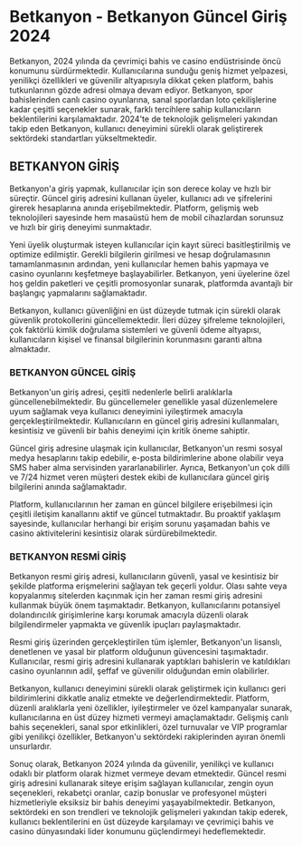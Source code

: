 # Betkanyon - Betkanyon Güncel Giriş 2024
Betkanyon, 2024 yılında da çevrimiçi bahis ve casino endüstrisinde öncü konumunu sürdürmektedir. Kullanıcılarına sunduğu geniş hizmet yelpazesi, yenilikçi özellikleri ve güvenilir altyapısıyla dikkat çeken platform, bahis tutkunlarının gözde adresi olmaya devam ediyor. Betkanyon, spor bahislerinden canlı casino oyunlarına, sanal sporlardan loto çekilişlerine kadar çeşitli seçenekler sunarak, farklı tercihlere sahip kullanıcıların beklentilerini karşılamaktadır. 2024'te de teknolojik gelişmeleri yakından takip eden Betkanyon, kullanıcı deneyimini sürekli olarak geliştirerek sektördeki standartları yükseltmektedir.

## BETKANYON GİRİŞ

Betkanyon'a giriş yapmak, kullanıcılar için son derece kolay ve hızlı bir süreçtir. Güncel giriş adresini kullanan üyeler, kullanıcı adı ve şifrelerini girerek hesaplarına anında erişebilmektedir. Platform, gelişmiş web teknolojileri sayesinde hem masaüstü hem de mobil cihazlardan sorunsuz ve hızlı bir giriş deneyimi sunmaktadır.

Yeni üyelik oluşturmak isteyen kullanıcılar için kayıt süreci basitleştirilmiş ve optimize edilmiştir. Gerekli bilgilerin girilmesi ve hesap doğrulamasının tamamlanmasının ardından, yeni kullanıcılar hemen bahis yapmaya ve casino oyunlarını keşfetmeye başlayabilirler. Betkanyon, yeni üyelerine özel hoş geldin paketleri ve çeşitli promosyonlar sunarak, platformda avantajlı bir başlangıç yapmalarını sağlamaktadır.

Betkanyon, kullanıcı güvenliğini en üst düzeyde tutmak için sürekli olarak güvenlik protokollerini güncellemektedir. İleri düzey şifreleme teknolojileri, çok faktörlü kimlik doğrulama sistemleri ve güvenli ödeme altyapısı, kullanıcıların kişisel ve finansal bilgilerinin korunmasını garanti altına almaktadır.

### BETKANYON GÜNCEL GİRİŞ

Betkanyon'un giriş adresi, çeşitli nedenlerle belirli aralıklarla güncellenebilmektedir. Bu güncellemeler genellikle yasal düzenlemelere uyum sağlamak veya kullanıcı deneyimini iyileştirmek amacıyla gerçekleştirilmektedir. Kullanıcıların en güncel giriş adresini kullanmaları, kesintisiz ve güvenli bir bahis deneyimi için kritik öneme sahiptir.

Güncel giriş adresine ulaşmak için kullanıcılar, Betkanyon'un resmi sosyal medya hesaplarını takip edebilir, e-posta bildirimlerine abone olabilir veya SMS haber alma servisinden yararlanabilirler. Ayrıca, Betkanyon'un çok dilli ve 7/24 hizmet veren müşteri destek ekibi de kullanıcılara güncel giriş bilgilerini anında sağlamaktadır.

Platform, kullanıcılarının her zaman en güncel bilgilere erişebilmesi için çeşitli iletişim kanallarını aktif ve güncel tutmaktadır. Bu proaktif yaklaşım sayesinde, kullanıcılar herhangi bir erişim sorunu yaşamadan bahis ve casino aktivitelerini kesintisiz olarak sürdürebilmektedir.

### BETKANYON RESMİ GİRİŞ

Betkanyon resmi giriş adresi, kullanıcıların güvenli, yasal ve kesintisiz bir şekilde platforma erişmelerini sağlayan tek geçerli yoldur. Olası sahte veya kopyalanmış sitelerden kaçınmak için her zaman resmi giriş adresini kullanmak büyük önem taşımaktadır. Betkanyon, kullanıcılarını potansiyel dolandırıcılık girişimlerine karşı korumak amacıyla düzenli olarak bilgilendirmeler yapmakta ve güvenlik ipuçları paylaşmaktadır.

Resmi giriş üzerinden gerçekleştirilen tüm işlemler, Betkanyon'un lisanslı, denetlenen ve yasal bir platform olduğunun güvencesini taşımaktadır. Kullanıcılar, resmi giriş adresini kullanarak yaptıkları bahislerin ve katıldıkları casino oyunlarının adil, şeffaf ve güvenilir olduğundan emin olabilirler.

Betkanyon, kullanıcı deneyimini sürekli olarak geliştirmek için kullanıcı geri bildirimlerini dikkatle analiz etmekte ve değerlendirmektedir. Platform, düzenli aralıklarla yeni özellikler, iyileştirmeler ve özel kampanyalar sunarak, kullanıcılarına en üst düzey hizmeti vermeyi amaçlamaktadır. Gelişmiş canlı bahis seçenekleri, sanal spor etkinlikleri, özel turnuvalar ve VIP programlar gibi yenilikçi özellikler, Betkanyon'u sektördeki rakiplerinden ayıran önemli unsurlardır.

Sonuç olarak, Betkanyon 2024 yılında da güvenilir, yenilikçi ve kullanıcı odaklı bir platform olarak hizmet vermeye devam etmektedir. Güncel resmi giriş adresini kullanarak siteye erişim sağlayan kullanıcılar, zengin oyun seçenekleri, rekabetçi oranlar, cazip bonuslar ve profesyonel müşteri hizmetleriyle eksiksiz bir bahis deneyimi yaşayabilmektedir. Betkanyon, sektördeki en son trendleri ve teknolojik gelişmeleri yakından takip ederek, kullanıcı beklentilerini en üst düzeyde karşılamayı ve çevrimiçi bahis ve casino dünyasındaki lider konumunu güçlendirmeyi hedeflemektedir.
